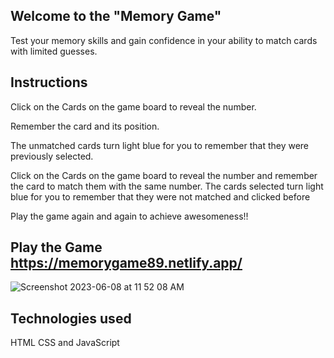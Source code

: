 ## Welcome to the "Memory Game"

Test your memory skills and gain confidence in your ability to match cards with limited guesses. 

## Instructions

Click on the Cards on the game board to reveal the number.

Remember the card and its position.

The unmatched cards turn light blue for you to remember that they were previously selected.

Click on the Cards on the game board to reveal the number and remember the card to match them with the same number. The cards selected turn light blue for you to remember that they were not matched and clicked before

Play the game again and again to achieve awesomeness!!

## Play the Game  https://memorygame89.netlify.app/


![Screenshot 2023-06-08 at 11 52 08 AM](https://github.com/abulfs89/ABUL-Project-1/assets/132204123/0c56bae5-4989-4f0b-827d-7d4acc41d999)

## Technologies used
HTML CSS and JavaScript


